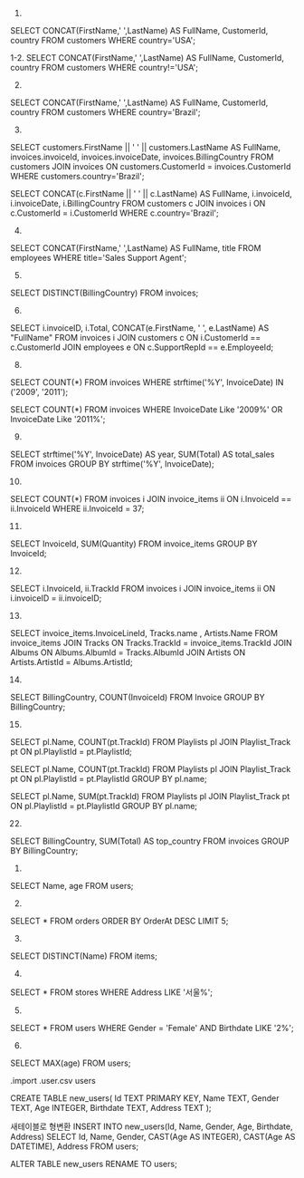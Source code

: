 1.
SELECT CONCAT(FirstName,' ',LastName) AS FullName, CustomerId, country
FROM customers
WHERE country='USA';

1-2.
SELECT CONCAT(FirstName,' ',LastName) AS FullName, CustomerId, country
FROM customers
WHERE country!='USA';

2.
SELECT CONCAT(FirstName,' ',LastName) AS FullName, CustomerId, country
FROM customers
WHERE country='Brazil';

3.
SELECT customers.FirstName || ' ' || customers.LastName AS FullName, invoices.invoiceId, invoices.invoiceDate, invoices.BillingCountry
FROM customers
JOIN invoices
ON customers.CustomerId = invoices.CustomerId
WHERE customers.country='Brazil';

SELECT CONCAT(c.FirstName || ' ' || c.LastName) AS FullName, i.invoiceId, i.invoiceDate, i.BillingCountry
FROM customers c
JOIN invoices i
ON c.CustomerId = i.CustomerId
WHERE c.country='Brazil';

4.
SELECT CONCAT(FirstName,' ',LastName) AS FullName, title
FROM employees 
WHERE title='Sales Support Agent';

5.
SELECT DISTINCT(BillingCountry)
FROM invoices;

6.
SELECT i.invoiceID, i.Total, CONCAT(e.FirstName, ' ', e.LastName) AS "FullName" 
FROM invoices i
JOIN customers c 
ON i.CustomerId == c.CustomerId 
JOIN employees e
ON c.SupportRepId == e.EmployeeId;

8.
SELECT COUNT(*)
FROM invoices
WHERE strftime('%Y', InvoiceDate) IN ('2009', '2011');

SELECT COUNT(*)
FROM invoices
WHERE InvoiceDate Like '2009%' OR InvoiceDate Like '2011%';

9.
SELECT strftime('%Y', InvoiceDate) AS year, SUM(Total) AS total_sales
FROM invoices
GROUP BY strftime('%Y', InvoiceDate);

10.
SELECT COUNT(*)
FROM invoices i
JOIN invoice_items ii 
ON i.InvoiceId == ii.InvoiceId 
WHERE ii.InvoiceId = 37;

11.
SELECT InvoiceId, SUM(Quantity)
FROM invoice_items
GROUP BY InvoiceId;

12.
SELECT i.InvoiceId, ii.TrackId
FROM invoices i
JOIN invoice_items ii
ON i.invoiceID = ii.invoiceID;

13.
SELECT invoice_items.InvoiceLineId, Tracks.name , Artists.Name
FROM invoice_items
JOIN Tracks
  ON Tracks.TrackId = invoice_items.TrackId
JOIN Albums
  ON Albums.AlbumId = Tracks.AlbumId
JOIN Artists
  ON Artists.ArtistId = Albums.ArtistId;

14.
SELECT BillingCountry, COUNT(InvoiceId)
FROM Invoice
GROUP BY BillingCountry;

15.
SELECT pl.Name, COUNT(pt.TrackId)
FROM Playlists pl
JOIN Playlist_Track pt
ON pl.PlaylistId = pt.PlaylistId;

SELECT pl.Name, COUNT(pt.TrackId)
FROM Playlists pl
JOIN Playlist_Track pt
ON pl.PlaylistId = pt.PlaylistId
GROUP BY pl.name;

SELECT pl.Name, SUM(pt.TrackId)
FROM Playlists pl
JOIN Playlist_Track pt
ON pl.PlaylistId = pt.PlaylistId
GROUP BY pl.name;


22.
SELECT BillingCountry, SUM(Total) AS top_country
FROM invoices
GROUP BY BillingCountry;


1. 
SELECT Name, age
FROM users;

2.
SELECT * 
FROM orders
ORDER BY OrderAt DESC
LIMIT 5;

3.
SELECT DISTINCT(Name)
FROM items;

4.
SELECT *
FROM stores
WHERE Address LIKE '서울%';

5.
SELECT *
FROM users
WHERE Gender = 'Female' AND Birthdate LIKE '2%';

6.
SELECT MAX(age)
FROM users;

.import .user.csv users

CREATE TABLE new_users(
  Id TEXT PRIMARY KEY,
  Name TEXT,
  Gender TEXT,
  Age INTEGER,
  Birthdate TEXT,
  Address TEXT
);

새테이블로 형변환
INSERT INTO new_users(Id, Name, Gender, Age, Birthdate, Address)
SELECT Id, Name, Gender, CAST(Age AS INTEGER), CAST(Age AS DATETIME), Address FROM users;  

ALTER TABLE new_users RENAME TO users;

